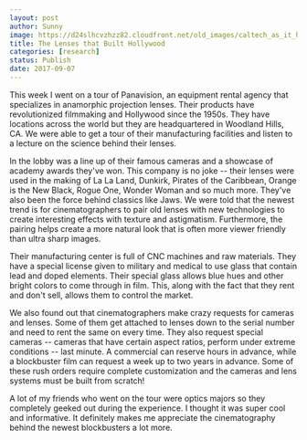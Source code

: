 ```yaml
---
layout: post
author: Sunny
image: https://d24slhcvzhzz82.cloudfront.net/old_images/caltech_as_it_happens/6a0105349b8251970b01b7c9175b5d970b.jpg
title: The Lenses that Built Hollywood
categories: [research]
status: Publish
date: 2017-09-07
---
```






This week I went on a tour of Panavision, an equipment rental agency that specializes in anamorphic projection lenses. Their products have revolutionized filmmaking and Hollywood since the 1950s. They have locations across the world but they are headquartered in Woodland Hills, CA. We were able to get a tour of their manufacturing facilities and listen to a lecture on the science behind their lenses.



In the lobby was a line up of their famous cameras and a showcase of academy awards they've won. This company is no joke -- their lenses were used in the making of La La Land, Dunkirk, Pirates of the Caribbean, Orange is the New Black, Rogue One, Wonder Woman and so much more. They've also been the force behind classics like Jaws. We were told that the newest trend is for cinematographers to pair old lenses with new technologies to create interesting effects with texture and astigmatism. Furthermore, the pairing helps create a more natural look that is often more viewer friendly than ultra sharp images.





Their manufacturing center is full of CNC machines and raw materials. They have a special license given to military and medical to use glass that contain lead and doped elements. Their special glass allows blue hues and other bright colors to come through in film. This, along with the fact that they rent and don't sell, allows them to control the market.



We also found out that cinematographers make crazy requests for cameras and lenses. Some of them get attached to lenses down to the serial number and need to rent the same on every time. They also request special cameras -- cameras that have certain aspect ratios, perform under extreme conditions -- last minute. A commercial can reserve hours in advance, while a blockbuster film can request a week up to two years in advance. Some of these rush orders require complete customization and the cameras and lens systems must be built from scratch!



A lot of my friends who went on the tour were optics majors so they completely geeked out during the experience. I thought it was super cool and informative. It definitely makes me appreciate the cinematography behind the newest blockbusters a lot more.

